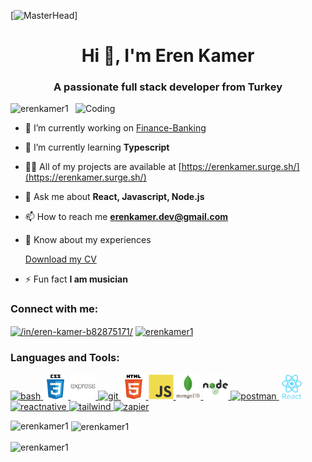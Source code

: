 [![MasterHead](https://user-images.githubusercontent.com/29340294/150726291-afd08470-3b21-4df6-8173-293ece555d4f.gif)]
<h1 align="center">Hi 👋, I'm Eren Kamer</h1>
<h3 align="center">A passionate full stack developer from Turkey</h3>
<img align="right" alt="Coding" width="400" src="https://cdn.dribbble.com/users/1162077/screenshots/3848914/media/7ed7d5ca074b48b328150e5a231e8d1f.gif">

<p align="left"> <img src="https://komarev.com/ghpvc/?username=erenkamer1&label=Profile%20views&color=0e75b6&style=flat" alt="erenkamer1" /> </p>



- 🔭 I’m currently working on [Finance-Banking](https://github.com/erenkamer1/Finance-Banking-System)

- 🌱 I’m currently learning **Typescript**

- 👨‍💻 All of my projects are available at [https://erenkamer.surge.sh/](https://erenkamer.surge.sh/)

- 💬 Ask me about **React, Javascript, Node.js**

- 📫 How to reach me **erenkamer.dev@gmail.com**

- 📄 Know about my experiences <p><a href="https://drive.usercontent.google.com/u/0/uc?id=1SnZK3ax_L5YPU0bUZGdhWTcKdGzDJlMc&export=download">Download my CV</a></p>


- ⚡ Fun fact **I am musician**

<h3 align="left">Connect with me:</h3>
<p align="left">
<a href="https://linkedin.com/in//in/eren-kamer-b82875171/" target="blank"><img align="center" src="https://raw.githubusercontent.com/rahuldkjain/github-profile-readme-generator/master/src/images/icons/Social/linked-in-alt.svg" alt="/in/eren-kamer-b82875171/" height="30" width="40" /></a>
<a href="https://instagram.com/erenkamer1" target="blank"><img align="center" src="https://raw.githubusercontent.com/rahuldkjain/github-profile-readme-generator/master/src/images/icons/Social/instagram.svg" alt="erenkamer1" height="30" width="40" /></a>
</p>

<h3 align="left">Languages and Tools:</h3>
<p align="left"> <a href="https://www.gnu.org/software/bash/" target="_blank" rel="noreferrer"> <img src="https://www.vectorlogo.zone/logos/gnu_bash/gnu_bash-icon.svg" alt="bash" width="40" height="40"/> </a> <a href="https://www.w3schools.com/css/" target="_blank" rel="noreferrer"> <img src="https://raw.githubusercontent.com/devicons/devicon/master/icons/css3/css3-original-wordmark.svg" alt="css3" width="40" height="40"/> </a> <a href="https://expressjs.com" target="_blank" rel="noreferrer"> <img src="https://raw.githubusercontent.com/devicons/devicon/master/icons/express/express-original-wordmark.svg" alt="express" width="40" height="40"/> </a> <a href="https://git-scm.com/" target="_blank" rel="noreferrer"> <img src="https://www.vectorlogo.zone/logos/git-scm/git-scm-icon.svg" alt="git" width="40" height="40"/> </a> <a href="https://www.w3.org/html/" target="_blank" rel="noreferrer"> <img src="https://raw.githubusercontent.com/devicons/devicon/master/icons/html5/html5-original-wordmark.svg" alt="html5" width="40" height="40"/> </a> <a href="https://developer.mozilla.org/en-US/docs/Web/JavaScript" target="_blank" rel="noreferrer"> <img src="https://raw.githubusercontent.com/devicons/devicon/master/icons/javascript/javascript-original.svg" alt="javascript" width="40" height="40"/> </a> <a href="https://www.mongodb.com/" target="_blank" rel="noreferrer"> <img src="https://raw.githubusercontent.com/devicons/devicon/master/icons/mongodb/mongodb-original-wordmark.svg" alt="mongodb" width="40" height="40"/> </a> <a href="https://nodejs.org" target="_blank" rel="noreferrer"> <img src="https://raw.githubusercontent.com/devicons/devicon/master/icons/nodejs/nodejs-original-wordmark.svg" alt="nodejs" width="40" height="40"/> </a> <a href="https://postman.com" target="_blank" rel="noreferrer"> <img src="https://www.vectorlogo.zone/logos/getpostman/getpostman-icon.svg" alt="postman" width="40" height="40"/> </a> <a href="https://reactjs.org/" target="_blank" rel="noreferrer"> <img src="https://raw.githubusercontent.com/devicons/devicon/master/icons/react/react-original-wordmark.svg" alt="react" width="40" height="40"/> </a> <a href="https://reactnative.dev/" target="_blank" rel="noreferrer"> <img src="https://reactnative.dev/img/header_logo.svg" alt="reactnative" width="40" height="40"/> </a> <a href="https://tailwindcss.com/" target="_blank" rel="noreferrer"> <img src="https://www.vectorlogo.zone/logos/tailwindcss/tailwindcss-icon.svg" alt="tailwind" width="40" height="40"/> </a> <a href="https://zapier.com" target="_blank" rel="noreferrer"> <img src="https://www.vectorlogo.zone/logos/zapier/zapier-icon.svg" alt="zapier" width="40" height="40"/> </a> </p>

<p><img align="left" src="https://github-readme-stats.vercel.app/api/top-langs?username=erenkamer1&show_icons=true&locale=en&layout=compact" alt="erenkamer1" /></p>

<p>&nbsp;<img align="center" src="https://github-readme-stats.vercel.app/api?username=erenkamer1&show_icons=true&locale=en" alt="erenkamer1" /></p>

<p><img align="center" src="https://github-readme-streak-stats.herokuapp.com/?user=erenkamer1&" alt="erenkamer1" /></p>
